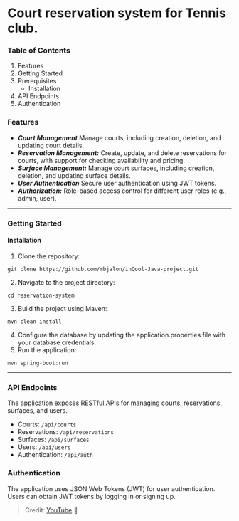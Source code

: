 # **Court reservation system for Tennis club.**

### Table of Contents

1. Features
2. Getting Started
3. Prerequisites
   - Installation
4. API Endpoints
5. Authentication


### Features

- **_Court Management_** Manage courts, including creation, deletion, and updating court details.
- **_Reservation Management:_** Create, update, and delete reservations for courts, with support for checking availability and pricing.
- **_Surface Management:_** Manage court surfaces, including creation, deletion, and updating surface details.
- **_User Authentication_** Secure user authentication using JWT tokens.
- **_Authorization:_** Role-based access control for different user roles (e.g., admin, user).

---
  
### Getting Started
#### Installation
1. Clone the repository:
```
git clone https://github.com/mbjalon/inQool-Java-project.git
```
2. Navigate to the project directory:
```
cd reservation-system
```
3. Build the project using Maven:
```
mvn clean install
```
4. Configure the database by updating the application.properties file with your database credentials.
5. Run the application:
```
mvn spring-boot:run
```
---

### API Endpoints

The application exposes RESTful APIs for managing courts, reservations, surfaces, and users.

- Courts: `/api/courts`
- Reservations: `/api/reservations`
- Surfaces: `/api/surfaces`
- Users: `/api/users`
- Authentication: `/api/auth`

### Authentication

The application uses JSON Web Tokens (JWT) for user authentication. Users can obtain JWT tokens by logging in or signing up.



> Credit: [YouTube](https://www.youtube.com/watch?v=4fqSaiGF2yg) 🥇
